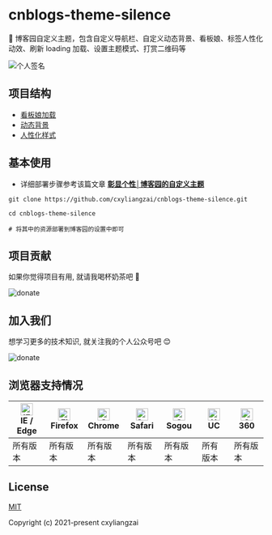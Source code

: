 # cnblogs-theme-silence
🌈 博客园自定义主题，包含自定义导航栏、自定义动态背景、看板娘、标签人性化动效、刷新 loading 加载、设置主题模式、打赏二维码等

![个人签名](https://cxyliangzai.github.io/u/signature.jpeg)

<!-- <p align="center">
  <img src="https://img.shields.io/badge/python->=3.0-ff69b4.svg" alt="python">
  <img src="https://img.shields.io/badge/lxml->=4.6.3-6bb59a.svg" alt="lxml">
  <img src="https://img.shields.io/badge/requests->=2.20.0-brightgreen.svg" alt="requests">
  <img src="https://img.shields.io/badge/Pillow->=6.2.2-blue.svg" alt="Pillow">
  <img src="https://img.shields.io/badge/beautifulsoup4->=4.6.02-e65a65.svg" alt="Pillow">
</p> -->

## 项目结构
- [看板娘加载](https://github.com/cxyliangzai/cnblogs-theme-silence/blob/main/autoload.js)
- [动态背景](https://github.com/cxyliangzai/cnblogs-theme-silence/blob/main/canvas-nest.min.js)
- [人性化样式](https://github.com/cxyliangzai/cnblogs-theme-silence/blob/main/custom.css)

## 基本使用

- 详细部署步骤参考该篇文章 **[彰显个性│博客园的自定义主题](https://www.cnblogs.com/cxyliangzai/p/16336117.html)**

```
git clone https://github.com/cxyliangzai/cnblogs-theme-silence.git

cd cnblogs-theme-silence

# 将其中的资源部署到博客园的设置中即可
```

## 项目贡献

如果你觉得项目有用, 就请我喝杯奶茶吧 :tropical_drink:

![donate](https://cxyliangzai.github.io/u/sponsor.png)

## 加入我们

想学习更多的技术知识, 就关注我的个人公众号吧 :blush:

![donate](https://cxyliangzai.github.io/u/userinfo.png)

## 浏览器支持情况

| [<img src="https://cxyliangzai.github.io/u/common/svg/ie.svg" alt="IE / Edge" width="24px" height="24px" />](https://godban.github.io/browsers-support-badges/)</br>IE / Edge | [<img src="https://cxyliangzai.github.io/u/common/svg/firefox.svg" alt="Firefox" width="24px" height="24px" />](https://godban.github.io/browsers-support-badges/)</br>Firefox | [<img src="https://cxyliangzai.github.io/u/common/svg/chrome.svg" alt="Chrome" width="24px" height="24px" />](https://godban.github.io/browsers-support-badges/)</br>Chrome | [<img src="https://cxyliangzai.github.io/u/common/svg/safari.svg" alt="Safari" width="24px" height="24px" />](https://godban.github.io/browsers-support-badges/)</br>Safari | [<img src="https://cxyliangzai.github.io/u/common/svg/sogou.svg" alt="Sogou" width="24px" height="24px" />](https://godban.github.io/browsers-support-badges/)</br>Sogou | [<img src="https://cxyliangzai.github.io/u/common/svg/uc.svg" alt="UC" width="24px" height="24px" />](https://godban.github.io/browsers-support-badges/)</br>UC | [<img src="https://cxyliangzai.github.io/u/common/svg/360.svg" alt="360" width="24px" height="24px" />](https://godban.github.io/browsers-support-badges/)</br>360 |
| --------- | --------- | --------- | --------- | --------- | --------- | --------- |
| 所有版本 | 所有版本 | 所有版本 | 所有版本 | 所有版本 | 所有版本 | 所有版本 |

## License

[MIT](https://github.com/cxyliangzai/cnblogs-theme-silence/blob/main/LICENSE)

Copyright (c) 2021-present cxyliangzai